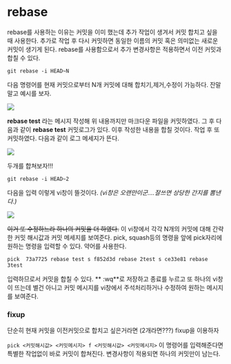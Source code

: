 # rebase

rebase를 사용하는 이유는 커밋을 이미 했는데 추가 작업이 생겨서 커밋 합치고 싶을 때
사용한다. 추가로 작업 후 다시 커밋하면 동일한 이름의 커밋 혹은 의미없는 새로운 커밋이 생기게 된다. rebase를 사용함으로서 추가 변경사항은 적용하면서 이전 커밋과 합칠 수 있다. 

`git rebase -i HEAD~N `

다음 명령어를 현재 커밋으로부터 N개 커밋에 대해 합치기,제거,수정이 가능하다. 
잔말말고 예시를 보자.

![](C:\Users\userpc\Desktop\rebasepng.PNG)

**rebase test** 라는 메시지 작성해 위 내용까지만 마크다운 파일을 커밋하였다.
그 후 다음과 같이 **rebase test** 커밋로그가 있다. 이후 작성한 내용을 합칠 것이다.
작업 후 또 커밋하였다. 다음과 같이 로그 메세지가 뜬다.

![](C:\Users\userpc\Desktop\rebase2png.PNG)

두개를 합쳐보자!!!

`git rebase -i HEAD~2`

다음을 입력 이렇게 vi창이 뜰것이다.  *(vi창은 오랜만이군....잘쓰면 상당한 간지를 뽐낸다.)*

![](C:\Users\userpc\Desktop\gitrebase3png.PNG)



~~이거 또 수정하느라  하나의 커밋을 더 하였다.~~
이 vi창에서  각각 N개의 커밋에 대해 간략한 커밋 해시값과 커밋 메세지를 보여준다.
pick, squash등의 명령을 앞에 pick자리에 원하는 명령을 입력할 수 있다. 약어를 사용한다.

`pick  73a7725 rebase test
s f852d3d rebase 2test
s ce33e81 rebase 3test
`

입력하므로서 커밋을 합칠 수 있다. ** :wq**로 저장하고 종료를 누르고 또 하나의 vi창이 뜨는데 
별건 아니고 커밋 메시지를 vi창에서 주석처리하거나 수정하여 원하는 메시지를 보여준다.

### fixup 

단순히 현재 커밋을 이전커밋으로 합치고 싶은거라면 (2개라면???) fixup을 이용하자

`
pick <커밋해시값> <커밋메시지>
f <커밋해시값> <커밋메시지>
`
이 명령어를 입력해준다면 특별한 작업없이 바로 커밋이 합쳐진다. 변경사항이 적용되면
하나의 커밋만이 남는다.
